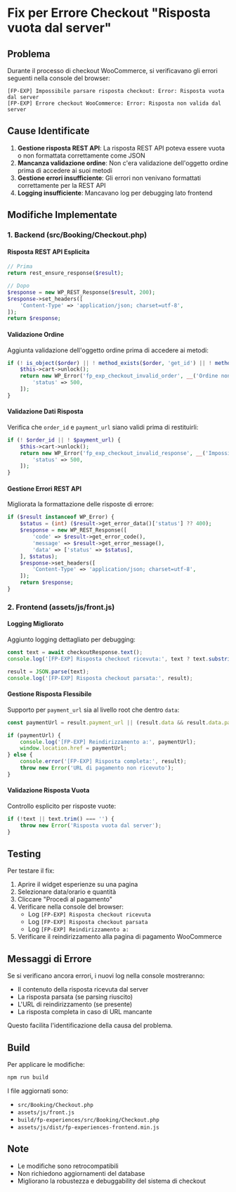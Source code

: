 # Fix per Errore Checkout "Risposta vuota dal server"

## Problema
Durante il processo di checkout WooCommerce, si verificavano gli errori seguenti nella console del browser:

```
[FP-EXP] Impossibile parsare risposta checkout: Error: Risposta vuota dal server
[FP-EXP] Errore checkout WooCommerce: Error: Risposta non valida dal server
```

## Cause Identificate
1. **Gestione risposta REST API**: La risposta REST API poteva essere vuota o non formattata correttamente come JSON
2. **Mancanza validazione ordine**: Non c'era validazione dell'oggetto ordine prima di accedere ai suoi metodi
3. **Gestione errori insufficiente**: Gli errori non venivano formattati correttamente per la REST API
4. **Logging insufficiente**: Mancavano log per debugging lato frontend

## Modifiche Implementate

### 1. Backend (src/Booking/Checkout.php)

#### Risposta REST API Esplicita
```php
// Prima
return rest_ensure_response($result);

// Dopo
$response = new WP_REST_Response($result, 200);
$response->set_headers([
    'Content-Type' => 'application/json; charset=utf-8',
]);
return $response;
```

#### Validazione Ordine
Aggiunta validazione dell'oggetto ordine prima di accedere ai metodi:
```php
if (! is_object($order) || ! method_exists($order, 'get_id') || ! method_exists($order, 'get_checkout_payment_url')) {
    $this->cart->unlock();
    return new WP_Error('fp_exp_checkout_invalid_order', __('Ordine non valido.', 'fp-experiences'), [
        'status' => 500,
    ]);
}
```

#### Validazione Dati Risposta
Verifica che `order_id` e `payment_url` siano validi prima di restituirli:
```php
if (! $order_id || ! $payment_url) {
    $this->cart->unlock();
    return new WP_Error('fp_exp_checkout_invalid_response', __('Impossibile generare URL di pagamento.', 'fp-experiences'), [
        'status' => 500,
    ]);
}
```

#### Gestione Errori REST API
Migliorata la formattazione delle risposte di errore:
```php
if ($result instanceof WP_Error) {
    $status = (int) ($result->get_error_data()['status'] ?? 400);
    $response = new WP_REST_Response([
        'code' => $result->get_error_code(),
        'message' => $result->get_error_message(),
        'data' => ['status' => $status],
    ], $status);
    $response->set_headers([
        'Content-Type' => 'application/json; charset=utf-8',
    ]);
    return $response;
}
```

### 2. Frontend (assets/js/front.js)

#### Logging Migliorato
Aggiunto logging dettagliato per debugging:
```javascript
const text = await checkoutResponse.text();
console.log('[FP-EXP] Risposta checkout ricevuta:', text ? text.substring(0, 200) : '(vuota)');

result = JSON.parse(text);
console.log('[FP-EXP] Risposta checkout parsata:', result);
```

#### Gestione Risposta Flessibile
Supporto per `payment_url` sia al livello root che dentro `data`:
```javascript
const paymentUrl = result.payment_url || (result.data && result.data.payment_url);

if (paymentUrl) {
    console.log('[FP-EXP] Reindirizzamento a:', paymentUrl);
    window.location.href = paymentUrl;
} else {
    console.error('[FP-EXP] Risposta completa:', result);
    throw new Error('URL di pagamento non ricevuto');
}
```

#### Validazione Risposta Vuota
Controllo esplicito per risposte vuote:
```javascript
if (!text || text.trim() === '') {
    throw new Error('Risposta vuota dal server');
}
```

## Testing
Per testare il fix:

1. Aprire il widget esperienze su una pagina
2. Selezionare data/orario e quantità
3. Cliccare "Procedi al pagamento"
4. Verificare nella console del browser:
   - Log `[FP-EXP] Risposta checkout ricevuta`
   - Log `[FP-EXP] Risposta checkout parsata`
   - Log `[FP-EXP] Reindirizzamento a:`
5. Verificare il reindirizzamento alla pagina di pagamento WooCommerce

## Messaggi di Errore
Se si verificano ancora errori, i nuovi log nella console mostreranno:
- Il contenuto della risposta ricevuta dal server
- La risposta parsata (se parsing riuscito)
- L'URL di reindirizzamento (se presente)
- La risposta completa in caso di URL mancante

Questo facilita l'identificazione della causa del problema.

## Build
Per applicare le modifiche:
```bash
npm run build
```

I file aggiornati sono:
- `src/Booking/Checkout.php`
- `assets/js/front.js`
- `build/fp-experiences/src/Booking/Checkout.php`
- `assets/js/dist/fp-experiences-frontend.min.js`

## Note
- Le modifiche sono retrocompatibili
- Non richiedono aggiornamenti del database
- Migliorano la robustezza e debuggability del sistema di checkout